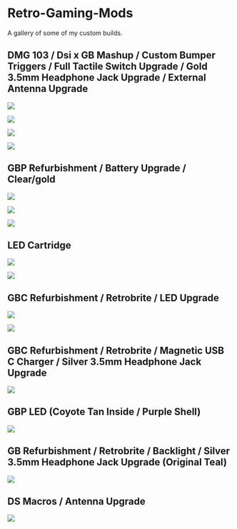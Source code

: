 # Retro-Gaming-Mods
A gallery of some of my custom builds. 

## DMG 103 / Dsi x GB Mashup / Custom Bumper Triggers / Full Tactile Switch Upgrade / Gold 3.5mm Headphone Jack Upgrade / External Antenna Upgrade
![](https://github.com/wint3rmuted/Custom-Builds/blob/main/DMG-103/Resized_Resized_20211030_224811(1).jpeg)

![](https://github.com/wint3rmuted/Custom-Builds/blob/main/DMG-103/Resized_Resized_20211030_224736(2).jpeg)

![](https://github.com/wint3rmuted/Custom-Builds/blob/main/DMG-103/Resized_Resized_20211030_143811(2).jpeg)

![](https://github.com/wint3rmuted/Custom-Builds/blob/main/DMG-103/Resized_Resized_20211030_201457(2).jpeg)

## GBP Refurbishment / Battery Upgrade / Clear/gold

![](https://github.com/wint3rmuted/Custom-Builds/blob/main/GBP/GBP.jpeg)

![](https://github.com/wint3rmuted/Custom-Builds/blob/main/GBP/GBP1.jpeg)

![](https://github.com/wint3rmuted/Custom-Builds/blob/main/GBP/GBP7.jpeg)

## LED Cartridge

![](https://github.com/wint3rmuted/Custom-Builds/blob/main/LED-catridge/led-cartridge.jpeg)

![](https://github.com/wint3rmuted/Custom-Builds/blob/main/LED-catridge/led-catridge2.jpeg)

## GBC Refurbishment / Retrobrite / LED Upgrade

![](https://github.com/wint3rmuted/Custom-Builds/blob/main/GBC/GCB-led4.jpeg)

![](https://github.com/wint3rmuted/Custom-Builds/blob/main/GBC/GBC-led2.jpeg)

## GBC Refurbishment / Retrobrite / Magnetic USB C Charger / Silver 3.5mm Headphone Jack Upgrade

![](https://github.com/wint3rmuted/Custom-Builds/blob/main/GBC/GBC-led-magnetic-charger.jpeg)

## GBP LED (Coyote Tan Inside / Purple Shell)

![](https://github.com/wint3rmuted/Custom-Builds/blob/main/GBP/GBP8.jpeg)

## GB Refurbishment / Retrobrite / Backlight / Silver 3.5mm Headphone Jack Upgrade (Original Teal)

![](https://github.com/wint3rmuted/Custom-Builds/blob/main/DMG-103/teal-backlight.jpeg)

## DS Macros / Antenna Upgrade

![](https://github.com/wint3rmuted/Custom-Builds/blob/main/2DS/Resized_Resized_20210705_134652.jpeg)











